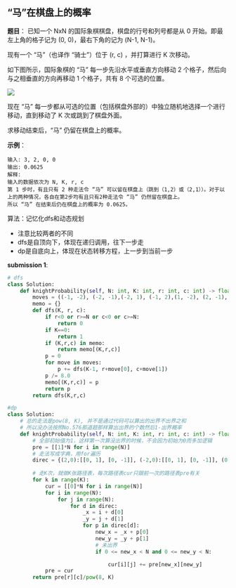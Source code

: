 ## “马”在棋盘上的概率
**题目**：
已知一个 NxN 的国际象棋棋盘，棋盘的行号和列号都是从 0 开始。即最左上角的格子记为 (0, 0)，最右下角的记为 (N-1, N-1)。 

现有一个 “马”（也译作 “骑士”）位于 (r, c) ，并打算进行 K 次移动。 

如下图所示，国际象棋的 “马” 每一步先沿水平或垂直方向移动 2 个格子，然后向与之相垂直的方向再移动 1 个格子，共有 8 个可选的位置。

![](https://assets.leetcode-cn.com/aliyun-lc-upload/uploads/2018/10/12/knight.png)

现在 “马” 每一步都从可选的位置（包括棋盘外部的）中独立随机地选择一个进行移动，直到移动了 K 次或跳到了棋盘外面。

求移动结束后，“马” 仍留在棋盘上的概率。

**示例**：
```
输入: 3, 2, 0, 0
输出: 0.0625
解释: 
输入的数据依次为 N, K, r, c
第 1 步时，有且只有 2 种走法令 “马” 可以留在棋盘上（跳到（1,2）或（2,1））。对于以上的两种情况，各自在第2步均有且只有2种走法令 “马” 仍然留在棋盘上。
所以 “马” 在结束后仍在棋盘上的概率为 0.0625。
```

算法：记忆化dfs和动态规划
- 注意比较两者的不同
- dfs是自顶向下，体现在递归调用，往下一步走
- dp是自底向上，体现在状态转移方程，上一步到当前一步

**submission 1**:
```python
# dfs
class Solution:
    def knightProbability(self, N: int, K: int, r: int, c: int) -> float:
        moves = ((-1, -2), (-2, -1),(-2, 1), (-1, 2),(1, -2), (2, -1),(2, 1), (1, 2))
        memo = {}
        def dfs(K, r, c):
            if r<0 or r>=N or c<0 or c>=N:
                return 0
            if K==0:
                return 1
            if (K,r,c) in memo:
                return memo[(K,r,c)]
            p = 0
            for move in moves:
                p += dfs(K-1, r+move[0], c+move[1])
            p /= 8.0
            memo[(K,r,c)] = p
            return p
        return dfs(K,r,c)

#dp
class Solution:
    # 总的走法是pow(8, K), 并不是通过代码可以算出的出界不出界之和
    # 所以没办法按照No.576那道题那样算出出界的个数然后1-出界概率
    def knightProbability(self, N: int, K: int, r: int, c: int) -> float:
        # 全部初始值为1，这样第一次算没出界的时候，不会因为初始为0而多加逻辑
        pre = [[1]*N for i in range(N)]
        # 走法写成字典，用for遍历
        direc = {(2,0):[[0, 1], [0, -1]], (-2,0):[[0, 1], [0, -1]], (0,2):[[1, 0], [-1, 0]], (0,-2):[[1, 0], [-1, 0]]}
        
        # 走K次，就做K张路径表，每次路径表cur只跟前一次的路径表pre有关
        for k in range(K):
            cur = [[0]*N for i in range(N)]
            for i in range(N):
                for j in range(N):
                    for d in direc:
                        _x = i + d[0]
                        _y = j + d[1]
                        for p in direc[d]:
                            new_x = _x + p[0]
                            new_y = _y + p[1]
                            # 未出界
                            if 0 <= new_x < N and 0 <= new_y < N:

                                cur[i][j] += pre[new_x][new_y]
            pre = cur
        return pre[r][c]/pow(8, K)
```


